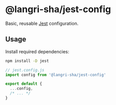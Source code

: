 # @langri-sha/jest-config

Basic, reusable [Jest] configuration.

## Usage

Install required dependencies:

```sh
npm install -D jest
```

```js
// jest.config.js
import config from '@langri-sha/jest-config'

export default {
  ...config,
  /* ... */
}
```

[jest]: https://jestjs.io/docs/

